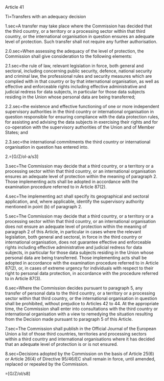 Article 41

Ti=Transfers with an adequacy decision

1.sec=A transfer may take place where the Commission has decided that the third country, or a territory or a processing sector within that third country, or the international organisation in question ensures an adequate level of protection. Such transfer shall not require any further authorisation.

2.0.sec=When assessing the adequacy of the level of protection, the Commission shall give consideration to the following elements:

2.1.sec=the rule of law, relevant legislation in force, both general and sectoral, including concerning public security, defence, national security and criminal law, the professional rules and security measures which are complied with in that country or by that international organisation, as well as effective and enforceable rights including effective administrative and judicial redress for data subjects, in particular for those data subjects residing in the Union whose personal data are being transferred;

2.2.sec=the existence and effective functioning of one or more independent supervisory authorities in the third country or international organisation in question responsible for ensuring compliance with the data protection rules, for assisting and advising the data subjects in exercising their rights and for co-operation with the supervisory authorities of the Union and of Member States; and

2.3.sec=the international commitments the third country or international organisation in question has entered into.

2.=[G/Z/ol-a/s3]


3.sec=The Commission may decide that a third country, or a territory or a processing sector within that third country, or an international organisation ensures an adequate level of protection within the meaning of paragraph 2. Those implementing acts shall be adopted in accordance with the examination procedure referred to in Article 87(2).

4.sec=The implementing act shall specify its geographical and sectoral application, and, where applicable, identify the supervisory authority mentioned in point (b) of paragraph 2.

5.sec=The Commission may decide that a third country, or a territory or a processing sector within that third country, or an international organisation does not ensure an adequate level of protection within the meaning of paragraph 2 of this Article, in particular in cases where the relevant legislation, both general and sectoral, in force in the third country or international organisation, does not guarantee effective and enforceable rights including effective administrative and judicial redress for data subjects, in particular for those data subjects residing in the Union whose personal data are being transferred. Those implementing acts shall be adopted in accordance with the examination procedure referred to in Article 87(2), or, in cases of extreme urgency for individuals with respect to their right to personal data protection, in accordance with the procedure referred to in Article 87(3).

6.sec=Where the Commission decides pursuant to paragraph 5, any transfer of personal data to the third country, or a territory or a processing sector within that third country, or the international organisation in question shall be prohibited, without prejudice to Articles 42 to 44. At the appropriate time, the Commission shall enter into consultations with the third country or international organisation with a view to remedying the situation resulting from the Decision made pursuant to paragraph 5 of this Article.

7.sec=The Commission shall publish in the Official Journal of the European Union a list of those third countries, territories and processing sectors within a third country and international organisations where it has decided that an adequate level of protection is or is not ensured.

8.sec=Decisions adopted by the Commission on the basis of Article 25(6) or Article 26(4) of Directive 95/46/EC shall remain in force, until amended, replaced or repealed by the Commission.

=[G/Z/ol/s8]
